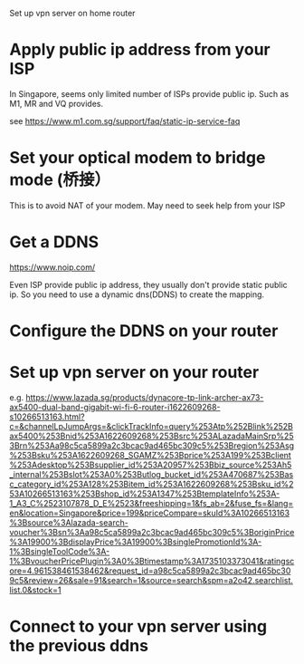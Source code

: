 Set up vpn server on home router

# Apply public ip address from your ISP
In Singapore, seems only limited number of ISPs provide public ip. 
Such as  M1, MR and VQ provides.

see https://www.m1.com.sg/support/faq/static-ip-service-faq


# Set your optical modem to bridge mode (桥接）
This is to avoid NAT of your modem.
May need to seek help from your ISP


# Get a DDNS
https://www.noip.com/

Even ISP provide public ip address, they usually don't provide static public ip. So you need to use a dynamic dns(DDNS) to create the mapping.


#  Configure the DDNS on your router


# Set up vpn server on your router
e.g. https://www.lazada.sg/products/dynacore-tp-link-archer-ax73-ax5400-dual-band-gigabit-wi-fi-6-router-i1622609268-s10266513163.html?c=&channelLpJumpArgs=&clickTrackInfo=query%253Atp%252Blink%252Bax5400%253Bnid%253A1622609268%253Bsrc%253ALazadaMainSrp%253Brn%253Aa98c5ca5899a2c3bcac9ad465bc309c5%253Bregion%253Asg%253Bsku%253A1622609268_SGAMZ%253Bprice%253A199%253Bclient%253Adesktop%253Bsupplier_id%253A20957%253Bbiz_source%253Ah5_internal%253Bslot%253A0%253Butlog_bucket_id%253A470687%253Basc_category_id%253A128%253Bitem_id%253A1622609268%253Bsku_id%253A10266513163%253Bshop_id%253A1347%253BtemplateInfo%253A-1_A3_C%2523107878_D_E%2523&freeshipping=1&fs_ab=2&fuse_fs=&lang=en&location=Singapore&price=199&priceCompare=skuId%3A10266513163%3Bsource%3Alazada-search-voucher%3Bsn%3Aa98c5ca5899a2c3bcac9ad465bc309c5%3BoriginPrice%3A19900%3BdisplayPrice%3A19900%3BsinglePromotionId%3A-1%3BsingleToolCode%3A-1%3BvoucherPricePlugin%3A0%3Btimestamp%3A1735103373041&ratingscore=4.961538461538462&request_id=a98c5ca5899a2c3bcac9ad465bc309c5&review=26&sale=91&search=1&source=search&spm=a2o42.searchlist.list.0&stock=1


# Connect to your vpn server using the previous ddns


